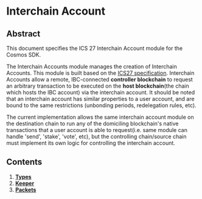 <!--
order: 0
title: "Overview"
parent:
  title: "Interchain Accounts"
-->

# Interchain Account

## Abstract

This document specifies the ICS 27 Interchain Account module for the Cosmos SDK.

The Interchain Accounts module manages the creation of Interchain Accounts. This module is built based on the [ICS27 specification](https://github.com/cosmos/ibc/tree/master/spec/app/ics-027-interchain-accounts). Interchain Accounts allow a remote, IBC-connected **controller blockchain** to request an arbitrary transaction to be executed on the **host blockchain**(the chain which hosts the IBC account) via the interchain account. It should be noted that an interchain account has similar properties to a user account, and are bound to the same restrictions (unbonding periods, redelegation rules, etc).

The current implementation allows the same interchain account module on the destination chain to run any of the domiciling blockchain's native transactions that a user account is able to request(i.e. same module can handle 'send', 'stake', 'vote', etc), but the controlling chain/source chain must implement its own logic for controlling the interchain account.

## Contents
1. **[Types](03_types.md)**
2. **[Keeper](04_keeper.md)**
3. **[Packets](05_packets.md)**
